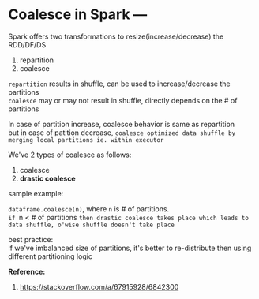 # Coalesce in Spark — 

Spark offers two transformations to resize(increase/decrease) the RDD/DF/DS  
1. repartition
2. coalesce

`repartition` results in shuffle, can be used to increase/decrease the partitions  
`coalesce` may or may not result in shuffle, directly depends on the # of partitions  

In case of partition increase, coalesce behavior is same as repartition  
but in case of patition decrease, `coalesce optimized data shuffle by merging local partitions ie. within executor`  

We've 2 types of coalesce as follows:  
1. coalesce
2. **drastic coalesce**

sample example:  

`dataframe.coalesce(n)`, where `n` is # of partitions.  
`if `n < # of partitions `then drastic coalesce takes place which leads to data shuffle, o'wise shuffle doesn't take place`  

best practice:  
if we've imbalanced size of partitions, it's better to re-distribute then using different partitioning logic  

**Reference:**  
1. https://stackoverflow.com/a/67915928/6842300

